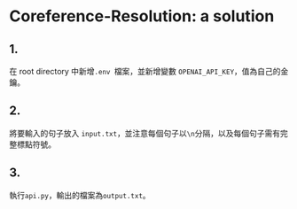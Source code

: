 # Coreference-Resolution: a solution

## 1. 

在 root directory 中新增`.env `檔案，並新增變數 `OPENAI_API_KEY`，值為自己的金鑰。

## 2. 

將要輸入的句子放入 `input.txt`，並注意每個句子以`\n`分隔，以及每個句子需有完整標點符號。

## 3. 

執行`api.py`，輸出的檔案為`output.txt`。